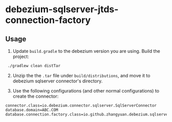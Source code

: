 # debezium-sqlserver-jtds-connection-factory

## Usage

1. Update `build.gradle` to the debezium version you are using. Build the project:

```bash
 ./gradlew clean distTar 
```

2. Unzip the the `.tar` file under `build/distributions`, and move it to debezium sqlserver connector's directory.

3. Use the following configurations (and other normal configurations) to create the connector:

```properties
connector.class=io.debezium.connector.sqlserver.SqlServerConnector
database.domain=ABC.COM
database.connection.factory.class=io.github.zhangyuan.debezium.sqlserver.connection.factory.JtdsConnectionFactory
```
